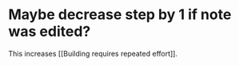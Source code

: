 # Maybe decrease step by 1 if note was edited?
This increases [[Building requires repeated effort]].

<!-- {BearID:9EEBECE3-D6E2-4EA1-83A0-F1D2D1CA3DD8-3184-000003142E9C6412} -->
